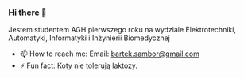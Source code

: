 ### Hi there 👋
Jestem studentem AGH pierwszego roku na wydziale Elektrotechniki, Automatyki, Informatyki i Inżynierii Biomedycznej


- 📫 How to reach me: Email: bartek.sambor@gmail.com
- ⚡ Fun fact: Koty nie tolerują laktozy.
